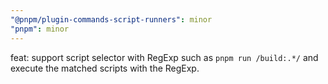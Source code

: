 ```yaml
---
"@pnpm/plugin-commands-script-runners": minor
"pnpm": minor
---
```


feat: support script selector with RegExp such as `pnpm run /build:.*/` and execute the matched scripts with the RegExp.
